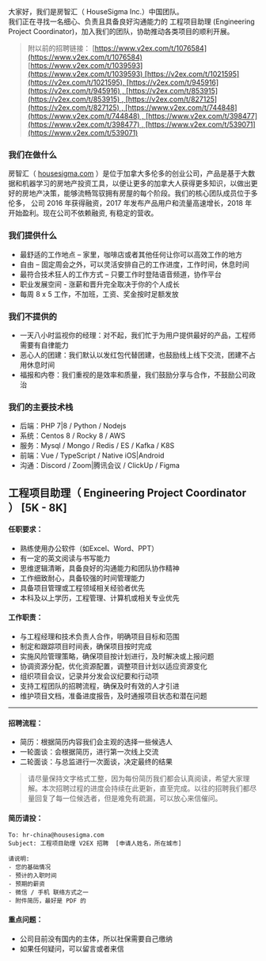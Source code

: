 大家好，我们是房智汇（ HouseSigma Inc.）中国团队。  
我们正在寻找一名细心、负责且具备良好沟通能力的 工程项目助理 (Engineering Project Coordinator)，加入我们的团队，协助推动各类项目的顺利开展。

> 附以前的招聘链接： [https://www.v2ex.com/t/1076584](https://www.v2ex.com/t/1076584) [https://www.v2ex.com/t/1039593](https://www.v2ex.com/t/1039593) [https://v2ex.com/t/1021595](https://v2ex.com/t/1021595), [https://v2ex.com/t/945916](https://v2ex.com/t/945916) , [https://v2ex.com/t/853915](https://v2ex.com/t/853915) , [https://v2ex.com/t/827125](https://v2ex.com/t/827125) , [https://www.v2ex.com/t/744848](https://www.v2ex.com/t/744848) , [https://www.v2ex.com/t/398477](https://www.v2ex.com/t/398477) , [https://www.v2ex.com/t/539071](https://www.v2ex.com/t/539071)

### 我们在做什么

房智汇（ [housesigma.com](http://housesigma.com/) ）是位于加拿大多伦多的创业公司，产品是基于大数据和机器学习的房地产投资工具，以便让更多的加拿大人获得更多知识，以做出更好的房地产决策，能够流畅驾驭拥有房屋的每个阶段。我们的核心团队成员位于多伦多， 公司 2016 年获得融资，2017 年发布产品用户和流量高速增长，2018 年开始盈利。现在公司不依赖融资, 有稳定的营收。

### 我们提供什么

- 最舒适的工作地点 – 家里，咖啡店或者其他任何让你可以高效工作的地方
- 自由 – 固定周会之外，可以灵活安排自己的工作进度，工作时间，休息时间
- 最符合技术狂人的工作方式 – 只要工作时登陆语音频道，协作平台
- 职业发展空间 - 涨薪和晋升完全取决于你的个人成长
- 每周 8 x 5 工作，不加班，工资、奖金按时足额发放

### 我们不提供的

- 一天八小时监视你的经理：对不起，我们忙于为用户提供最好的产品，工程师需要有自律能力
- 恶心人的团建：我们默认以发红包代替团建，也鼓励线上线下交流，团建不占用休息时间
- 福报和内卷：我们重视的是效率和质量，我们鼓励分享与合作，不鼓励公司政治

### 我们的主要技术栈

- 后端：PHP 7|8 / Python / Nodejs
- 系统：Centos 8 / Rocky 8 / AWS
- 服务：Mysql / Mongo / Redis / ES / Kafka / K8S
- 前端：Vue / TypeScript / Native iOS|Android
- 沟通：Discord / Zoom|腾讯会议 / ClickUp / Figma

## 工程项目助理（ Engineering Project Coordinator ） [5K - 8K]

#### 任职要求：

- 熟练使用办公软件（如Excel、Word、PPT）
- 有一定的英文阅读与书写能力
- 思维逻辑清晰，具备良好的沟通能力和团队协作精神
- 工作细致耐心，具备较强的时间管理能力
- 具备项目管理或工程领域相关经验者优先
- 本科及以上学历，工程管理、计算机或相关专业优先

#### 工作职责：

- 与工程经理和技术负责人合作，明确项目目标和范围
- 制定和跟踪项目时间表，确保项目按时完成
- 实施风险管理策略，确保项目按计划进行，及时解决或上报问题
- 协调资源分配，优化资源配置，调整项目计划以适应资源变化
- 组织项目会议，记录并分发会议纪要和行动项
- 支持工程团队的招聘流程，确保及时有效的人才引进
- 维护项目文档，准备进度报告，及时通报项目状态和潜在问题

---

#### 招聘流程：

- 简历：根据简历内容我们会主观的选择一些候选人
- 一轮面谈：会根据简历，进行第一次线上交流
- 二轮面谈：与总监进行一次面谈，决定最终的结果

> 请尽量保持文字格式工整，因为每份简历我们都会认真阅读，希望大家理解。本次招聘过程的进度会持续在此更新，直至完成。以往的招聘我们都尽量回复了每一位候选者，但是难免有疏漏，可以放心来信催问。

#### 简历请投：

```plain
To: hr-china@housesigma.com
Subject: 工程项目助理 V2EX 招聘  [申请人姓名，所在城市] 

请说明:
- 您的基础情况
- 预计的入职时间
- 预期的薪资
- 微信 / 手机 联络方式之一
- 附件简历，最好是 PDF 的
```

#### 重点问题：

- 公司目前没有国内的主体，所以社保需要自己缴纳
- 如果任何疑问，可以留言或者来信
